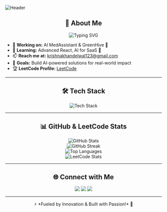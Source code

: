 ![Header](https://capsule-render.vercel.app/api?type=waving&color=0:4facfe,100:00f2fe&height=250&section=header&text=Krishna%20Khandelwal&fontSize=50&fontColor=fff&animation=fadeIn)

<h2 align="center">🚀 About Me</h2>

<p align="center">
  <img src="https://readme-typing-svg.demolab.com?font=Fira+Code&weight=500&size=22&pause=1000&color=4FACFE&center=true&vCenter=true&width=500&lines=Frontend+Developer+%7C+AI+Enthusiast;Building+AI-powered+SaaS+Solutions;Open+Source+Contributor;LeetCode+Problem+Solver" alt="Typing SVG" />
</p>

- 🔭 **Working on:** AI MedAssistant & GreenHive 🌱
- 🌱 **Learning:** Advanced React, AI for SaaS 🚀
- 📫 **Reach me at:** krishnakhandelwal123@gmail.com
- 🎯 **Goals:** Build AI-powered solutions for real-world impact
- 🏆 **LeetCode Profile:** [LeetCode](https://leetcode.com/u/krishnakhandelwal018/)

---

<h2 align="center">🛠️ Tech Stack</h2>

<p align="center">
  <img src="https://skillicons.dev/icons?i=react,tailwind,js,ts,cpp,python,arduino,mysql,git,github" alt="Tech Stack" />
</p>

---

<h2 align="center">📊 GitHub & LeetCode Stats</h2>

<p align="center">
  <img src="https://github-readme-stats.vercel.app/api?username=Krishnakhandelwal123&show_icons=true&theme=radical&count_private=true" alt="GitHub Stats" />
  <br>
  <img src="https://github-readme-streak-stats.herokuapp.com/?user=Krishnakhandelwal123&theme=radical" alt="GitHub Streak" />
  <br>
  <img src="https://github-readme-stats.vercel.app/api/top-langs/?username=Krishnakhandelwal123&layout=compact&theme=radical" alt="Top Languages" />
  <br>
  <img src="https://leetcard.jacoblin.cool/krishnakhandelwal018?theme=dark&font=Monospace" alt="LeetCode Stats" />
</p>

---

<h2 align="center">🌐 Connect with Me</h2>

<p align="center">
  <a href="https://www.linkedin.com/in/krishnakhandelwal123/"><img src="https://img.shields.io/badge/LinkedIn-%230077B5.svg?&style=for-the-badge&logo=linkedin&logoColor=white" /></a>
  <a href="mailto:krishnakhandelwal123@gmail.com"><img src="https://img.shields.io/badge/Gmail-D14836?style=for-the-badge&logo=gmail&logoColor=white" /></a>
  <a href="https://leetcode.com/u/krishnakhandelwal018/"><img src="https://img.shields.io/badge/LeetCode-FFA116?style=for-the-badge&logo=leetcode&logoColor=white" /></a>
</p>

---

<p align="center">⚡ *Fueled by Innovation & Built with Passion!* 🚀</p>

